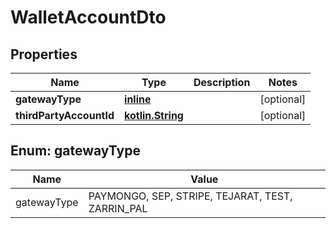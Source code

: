 # WalletAccountDto

## Properties
Name | Type | Description | Notes
------------ | ------------- | ------------- | -------------
**gatewayType** | [**inline**](#GatewayTypeEnum) |  |  [optional]
**thirdPartyAccountId** | [**kotlin.String**](.md) |  |  [optional]

<a name="GatewayTypeEnum"></a>
## Enum: gatewayType
Name | Value
---- | -----
gatewayType | PAYMONGO, SEP, STRIPE, TEJARAT, TEST, ZARRIN_PAL
